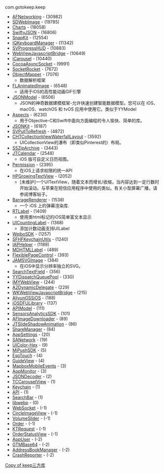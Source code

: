 com.gotokeep.keep

- [AFNetworking](https://github.com/AFNetworking/AFNetworking.git) - (30982)
- [SDWebImage](https://github.com/rs/SDWebImage.git) - (19785)
- [Charts](https://github.com/danielgindi/Charts.git) - (18058)
- [SwiftyJSON](https://github.com/SwiftyJSON/SwiftyJSON.git) - (16806)
- [SnapKit](https://github.com/SnapKit/SnapKit.git) - (12554)
- [IQKeyboardManager](https://github.com/hackiftekhar/IQKeyboardManager.git) - (11342)
- [SVProgressHUD](https://github.com/samvermette/SVProgressHUD.git) - (10883)
- [WebViewJavascriptBridge](https://github.com/marcuswestin/WebViewJavascriptBridge.git) - (10649)
- [iCarousel](https://github.com/nicklockwood/iCarousel.git) - (10440)
- [CocoaAsyncSocket](https://github.com/robbiehanson/CocoaAsyncSocket.git) - (9991)
- [SocketRocket](https://github.com/square/SocketRocket.git) - (7672)
- [ObjectMapper](https://github.com/Hearst-DD/ObjectMapper.git) - (7076)
    - 数据解析框架
- [FLAnimatedImage](https://github.com/Flipboard/FLAnimatedImage.git) - (6548)
    - 适用于iOS的高性能动画GIF引擎
- [JSONModel](https://github.com/icanzilb/JSONModel.git) - (6506)
    - JSON的神奇数据建模框架-允许快速创建智能数据模型。您可以在 iOS、macOS、watchOS 和 tvOS 应用中使用它。类似于YYModel
- [Aspects](https://github.com/steipete/Aspects.git) - (6230)
    - 用于Objective-C和Swift中面向方面编程的令人愉快、简单的库。
- [JSONKit](https://github.com/johnezang/JSONKit.git) - (6187)
- [SVPullToRefresh](https://github.com/samvermette/SVPullToRefresh.git) - (4872)
- [CHTCollectionViewWaterfallLayout](https://github.com/chiahsien/CHTCollectionViewWaterfallLayout.git) - (3592)
    - UICollectionView的瀑布（即类似Pinterest的）布局。
- [SSZipArchive](https://github.com/ZipArchive/ZipArchive.git) - (3443)
- [JTCalendar](https://github.com/jonathantribouharet/JTCalendar.git) - (2548)
    - iOS 版可自定义日历视图。
- [Permission](https://github.com/delba/Permission.git) - (2395)
    - 在iOS上请求权限的统一API
- [HPGrowingTextView](https://github.com/HansPinckaers/GrowingTextView.git) - (2052)
    - [未维护]一个UITextView，随着文本而增长/收缩，当内容达到一定行数时开始滚动。与苹果在短信应用程序中使用的类似。有关小型屏幕广播，请参阅博客帖子。
- [BarrageRenderer](https://github.com/unash/BarrageRenderer.git) - (1538)
    - 一个 iOS 上的弹幕渲染库.
- [RTLabel](https://github.com/honcheng/RTLabel.git) - (1409)
    - 使用类html标记的iOS简单富文本显示
- [UICountingLabel](https://github.com/dataxpress/UICountingLabel.git) - (1368)
    - 添加计数动画支持UILabel
- [WeiboSDK](https://github.com/sinaweibosdk/weibo_ios_sdk.git) - (1257)
- [SFHFKeychainUtils](https://github.com/ldandersen/scifihifi-iphone.git) - (1240)
- [IAPHelper](https://github.com/saturngod/IAPHelper.git) - (1189)
- [MDHTMLLabel](https://github.com/mattdonnelly/MDHTMLLabel.git) - (489)
- [FlexiblePageControl](https://github.com/shima11/FlexiblePageControl.git) - (393)
- [JAMSVGImage](https://github.com/jmenter/JAMSVGImage.git) - (384)
    - 在iOS中显示分辨率独立的SVG。
- [SearchTextField](https://github.com/apasccon/SearchTextField.git) - (356)
- [YYDispatchQueuePool](https://github.com/ibireme/YYDispatchQueuePool.git) - (330)
- [IMYWebView](https://github.com/li6185377/IMYWebView.git) - (244)
- [A2DynamicDelegate](https://github.com/pandamonia/A2DynamicDelegate.git) - (229)
- [WKWebViewJavascriptBridge](https://github.com/Lision/WKWebViewJavascriptBridge.git) - (215)
- [AliyunOSSiOS](https://github.com/aliyun/aliyun-oss-ios-sdk.git) - (188)
- [iOSDFULibrary](https://github.com/NordicSemiconductor/IOS-Pods-DFU-Library.git) - (137)
- [APIModel](https://github.com/erkie/ApiModel.git) - (111)
- [SensorsAnalyticsSDK](https://github.com/sensorsdata/sa-sdk-ios.git) - (101)
- [AFImageDownloader](https://github.com/ashfurrow/AFImageDownloader.git) - (89)
- [JTSlideShadowAnimation](https://github.com/jonathantribouharet/JTSlideShadowAnimation.git) - (86)
- [ShareManager](https://github.com/imjerrybao/ShareManager.git) - (84)
- [AppSettings](https://github.com/burczyk/AppSettings.git) - (20)
- [SANetwork](https://github.com/WWWarehouseMobile/SANetwork.git) - (19)
- [UIColor-Hex](https://github.com/nakajijapan/UIColor-Hex.git) - (9)
- [MiPushSDK](https://github.com/appwgh/MiPushSDK.git) - (5)
- [EspTouch](https://github.com/liubiqu/EspTouch.git) - (4)
- [GuideView](https://github.com/hyc286716320/GuideView.git) - (4)
- [MapboxMobileEvents](https://github.com/mapbox/mapbox-events-ios.git) - (3)
- [AppMonitor](https://github.com/rahulvatakara/AppMonitor.git) - (3)
- [JSONDecoder](https://github.com/asoderman/JSONDecoder.git) - (2)
- [TCCarouselView](https://github.com/TardisCXX/TCCarouselView.git) - (1)
- [Keychain](https://github.com/pkrll/Keychain.git) - (1)
- [API](https://github.com/andrewboryk/API.git) - (1)
- [SearchBar](https://github.com/Fox-0390/SearchBar.git) - (1)
- [libwebp](https://chromium.googlesource.com/webm/libwebp) - (0)
- [WebSocket](https://github.com/yourtion/WebSocket-OC.git) - (-1)
- [CircleImageView](https://github.com/wott86/CircleImageView.git) - (-1)
- [VolumeSlider](https://github.com/surjeet-singh/VolumeSlider.git) - (-1)
- [Order](https://github.com/864764448/Order.git) - (-1)
- [KTRequest](https://github.com/totta4646/KTRequest.git) - (-1)
- [OrderStatusView](https://github.com/paragdulam/OrderStatusView.git) - (-1)
- [AppUser](https://github.com/RAJAMOHAN-S/AppUser.git) - (-2)
- [GTMBase64](https://github.com/MxABC/GTMBase64.git) - (-2)
- [AddressBookManager](https://github.com/aadeshp/AddressBookManager.git) - (-2)
- [CrashReporter](https://github.com/Nandaballabh/CrashReporter.git) - (-2)

[Copy of keep三方库](https://www.notion.so/Copy-of-keep-a7b05220f7654d6ea4c45894e5165b35)